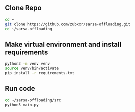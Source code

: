 ## Clone Repo
```bash
cd ~
git clone https://github.com/zubxxr/sarsa-offloading.git
cd ~/sarsa-offloading
```

## Make virtual environment and install requirements
```bash
python3 -m venv venv
source venv/bin/activate
pip install -r requirements.txt
```
## Run code
```bash
cd ~/sarsa-offloading/src
python3 main.py
```
